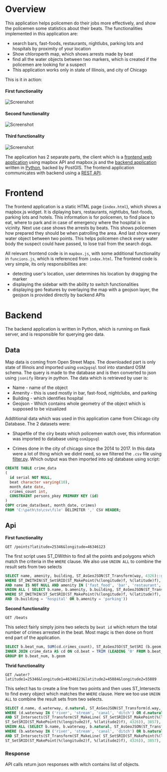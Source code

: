 # Overview

This application helps policemen do their jobs more effectively, and show the policemen some statistics about their beats. The functionalities implemented in this application are:
- search bars, fast-foods, restaurants, nightlubs, parking lots and hospitals by proximity of your location
- Show chloroperth map, which shows arrests made by beat
- find all the water objects between two markers, which is created if the policemen are looking for a suspect
- This application works only in state of Illinois, and city of Chicago

This is it in action:
#### First functionality
![Screenshot](first.png)
#### Second functionality
![Screenshot](second.png)
#### Third functionality
![Screenshot](third.png)

The application has 2 separate parts, the client which is a [frontend web application](#frontend) using mapbox API and mapbox.js and the [backend application](#backend) written in [Python](https://www.python.org/), backed by PostGIS. The frontend application communicates with backend using a [REST API](#api).

# Frontend

The frontend application is a static HTML page (`index.html`), which shows a mapbox.js widget. It is diplaying bars, restaurants, nightlubs, fast-foods, parking lots and hotels. This information is for policemen, to find place to eat, where to park and in case of emergency where the hospital is in vicinity. Next use case shows the arrests by beats. This shows policemen how prepared they should be when patrolling the area. And last show every water object between two points. This helps policemen check every water body the suspect could have passed, to lose trail from the search dogs.

All relevant frontend code is in `mapbox.js`, with some additional functionality in `funcions.js`, which is referenced from `index.html`. The frontend code is very simple, its only responsibilities are:
- detecting user's location, user determines his location by dragging the marker
- displaying the sidebar with the ability to switch functionalities
- displaying geo features by overlaying the map with a geojson layer, the geojson is provided directly by backend APIs

# Backend

The backend application is written in Python, which is running on flask server, and is responsible for querying geo data.

## Data

Map data is coming from Open Street Maps. The downloaded part is only state of Illinois and imported using `osm2pgsql` tool into standard OSM schema. The query is made to the database and is then converted to json using `jsonify` library in python. The data which is retrieved by user is:
- Name - name of the object
- Amenity - this is used mostly in bar, fast-food, nightclubs, and parking
- Building - which identifies hospital
- Geojson - Which contains whole geometry of the object which is supposed to be vizualized

Addtitional data which was used in this application came from Chicago city Database. The 2 datasets were:

- Shapefile of the ciry beats which policemen watch over, this information was imported to database using `osm2pgsql`

- Crimes done in the city of chicago since the 2014 to 2017. In this data were a lot of thing which we didnt need, so we filtered the `.csv` file using [filter.py](data/filter.py). Which output was then imported into sql database using script:

``` sql
CREATE TABLE crime_data
(
  id serial NOT NULL,
  beat character varying(10),
  month_date date,
  crimes_count int,
  CONSTRAINT persons_pkey PRIMARY KEY (id)
)
COPY crime_data(beat, month_date, crimes)
FROM 'C:\path\to\csv\file' DELIMITER ',' CSV HEADER; 
```

## Api

**First functionality**

`GET /points?latitude=25346&longitude=46346123`

The first script uses ST_DWithin to find all the points and polygons which match the criteria in the `WHERE` clause. We also use `UNION ALL` to combine the result sets from two selects

``` sql
SELECT name, amenity, building, ST_AsGeoJSON(ST_Transform(way, 4326)::geography) FROM planet_osm_point 
WHERE ST_DWITHIN(ST_SetSRID(ST_MakePoint(%(longitude)f, %(latitude)f), 4326)::geography,ST_Transform(way, 4326)::geography,200)
AND name IS NOT NULL AND amenity IN ('fast_food', 'bar', 'restaurant', 'nightclub')
UNION ALL ( SELECT b.name, b.amenity, b.building, ST_AsGeoJSON(ST_Transform(b.way, 4326)::geography) FROM planet_osm_polygon b 
WHERE ST_DWITHIN(ST_SetSRID(ST_MakePoint(%(longitude)f, %(latitude)f), 4326)::geography,ST_Transform(b.way, 4326)::geography,200)
AND (b.building = 'hospital' OR b.amenity = 'parking'))
```



**Second functionality**

`GET /beats`

This select fairly simply joins two selects by `beat id` which return the total number of crimes arrested in the beat. Most magic is then done on front end part of the application.

```sql 
SELECT b.beat_num, SUM(cd.crimes_count), ST_AsGeoJSO(ST_SetSRI (b.geom, 4326)::geography) FROM chicago_beats b
INNER JOIN crime_data AS cd ON cd.beat = TRIM (LEADING '0' FROM b.beat_num)
GROUP BY b.beat_num, b.geom
```

**Thrid functionality**

`GET /water?latitude1=25346&longitude1=46346123&latitude2=45884&longitude2=55889`

This select has to create a line from two points and then uses ST_Intersects to find every object which matches the `WHERE` clause. Here we too use `UNION ALL` to  combine the result sets from two selects.

``` sql 
SELECT d.name, d.waterway, d.natural, ST_AsGeoJSON(ST_Transform(d.way, 4326)::geography) FROM planet_osm_polygon d
WHERE (d.waterway IN ('river', 'stream', 'canal', 'ditch') OR d.natural IN ('water', 'wetland', 'bay'))
AND ST_Intersects(ST_Transform(ST_MakeLine( ST_SetSRID(ST_MakePoint(%(longitude1)f, %(latitude1)f), 4326), 
ST_SetSRID(ST_MakePoint(%(longitude2)f, %(latitude2)f), 4326)), 3857), d.way)	
UNION ALL (SELECT b.name, b.waterway, b.natural, ST_AsGeoJSON(ST_Transform(b.way, 4326)::geography) FROM planet_osm_line b
WHERE (b.waterway IN ('river', 'stream', 'canal', 'ditch') OR b.natural IN ('water', 'wetland', 'bay'))
AND ST_Intersects(ST_Transform(ST_MakeLine( ST_SetSRID(ST_MakePoint(%(longitude1)f, %(latitude1)f), 4326), 
ST_SetSRID(ST_MakePoint(%(longitude2)f, %(latitude2)f), 4326)), 3857), b.way
```

### Response

API calls return json responses with witch contains list of objects. 
